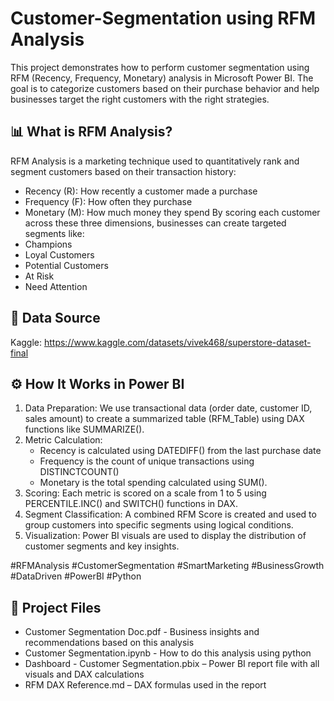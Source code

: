 # Customer-Segmentation using RFM Analysis

This project demonstrates how to perform customer segmentation using RFM (Recency, Frequency, Monetary) analysis in Microsoft Power BI. The goal is to categorize customers based on their purchase behavior and help businesses target the right customers with the right strategies.

## 📊 What is RFM Analysis?
RFM Analysis is a marketing technique used to quantitatively rank and segment customers based on their transaction history:
- Recency (R): How recently a customer made a purchase
- Frequency (F): How often they purchase
- Monetary (M): How much money they spend
By scoring each customer across these three dimensions, businesses can create targeted segments like:
- Champions
- Loyal Customers
- Potential Customers
- At Risk
- Need Attention


## 📑 Data Source
Kaggle: https://www.kaggle.com/datasets/vivek468/superstore-dataset-final


## ⚙️ How It Works in Power BI
1. Data Preparation: We use transactional data (order date, customer ID, sales amount) to create a summarized table (RFM_Table) using DAX functions like SUMMARIZE().
2. Metric Calculation:
   - Recency is calculated using DATEDIFF() from the last purchase date
   - Frequency is the count of unique transactions using DISTINCTCOUNT()
   - Monetary is the total spending calculated using SUM().
4. Scoring: Each metric is scored on a scale from 1 to 5 using PERCENTILE.INC() and SWITCH() functions in DAX.
5. Segment Classification: A combined RFM Score is created and used to group customers into specific segments using logical conditions.
6. Visualization: Power BI visuals are used to display the distribution of customer segments and key insights.


#RFMAnalysis #CustomerSegmentation #SmartMarketing #BusinessGrowth #DataDriven #PowerBI #Python


## 📁 Project Files
- Customer Segmentation Doc.pdf - Business insights and recommendations based on this analysis
- Customer Segmentation.ipynb - How to do this analysis using python
- Dashboard - Customer Segmentation.pbix – Power BI report file with all visuals and DAX calculations
- RFM DAX Reference.md – DAX formulas used in the report
